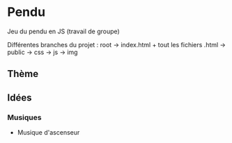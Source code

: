# Pendu
Jeu du pendu en JS (travail de groupe)

Différentes branches du projet :
root
  -> index.html + tout les fichiers .html
  -> public
    -> css
    -> js
    -> img


## Thème


## Idées

### Musiques
* Musique d'ascenseur




